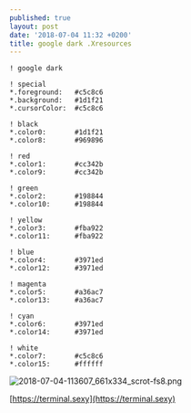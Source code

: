 ```yaml
---
published: true
layout: post
date: '2018-07-04 11:32 +0200'
title: google dark .Xresources
---
```

    ! google dark

    ! special
    *.foreground:   #c5c8c6
    *.background:   #1d1f21
    *.cursorColor:  #c5c8c6

    ! black
    *.color0:       #1d1f21
    *.color8:       #969896

    ! red
    *.color1:       #cc342b
    *.color9:       #cc342b

    ! green
    *.color2:       #198844
    *.color10:      #198844

    ! yellow
    *.color3:       #fba922
    *.color11:      #fba922

    ! blue
    *.color4:       #3971ed
    *.color12:      #3971ed

    ! magenta
    *.color5:       #a36ac7
    *.color13:      #a36ac7

    ! cyan
    *.color6:       #3971ed
    *.color14:      #3971ed

    ! white
    *.color7:       #c5c8c6
    *.color15:      #ffffff
    
![2018-07-04-113607_661x334_scrot-fs8.png]({{site.baseurl}}/media/2018-07-04-113607_661x334_scrot-fs8.png)

[https://terminal.sexy](https://terminal.sexy)
